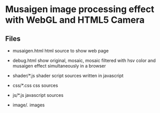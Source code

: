 # Musaigen image processing effect with WebGL and HTML5 Camera

## Files

* musaigen.html
html source to show web page

* debug.html
show original, mosaic, mosaic filtered with hsv color and  musaigen effect simultaneously in a browser

* shader/*.js
shader script sources written in javascript

* css/*.css
css sources

* js/*.js
javascript sources

* image/*.*
images
